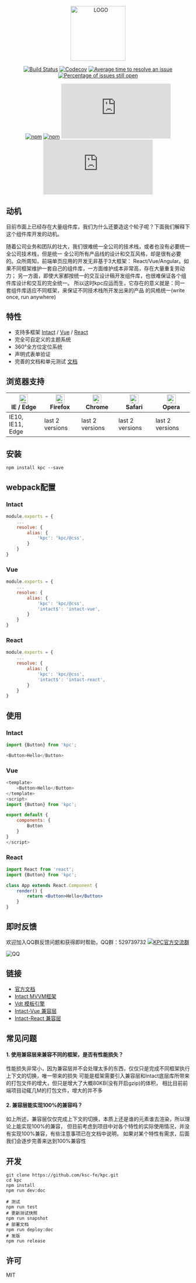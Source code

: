 <div align="center">

<a href="https://ksc-fe.github.io/kpc/" rel="nofollow">
    <img src="/site/src/imgs/logo.png" alt="LOGO" width="150">
</a>

<p></p>

[![Build Status](https://travis-ci.org/ksc-fe/kpc.svg?branch=master)](https://travis-ci.org/ksc-fe/kpc)
[![Codecov](https://codecov.io/gh/ksc-fe/kpc/branch/master/graphs/badge.svg)](https://codecov.io/gh/ksc-fe/kpc/branch/master)
[![Average time to resolve an issue](http://isitmaintained.com/badge/resolution/ksc-fe/kpc.svg)](http://isitmaintained.com/project/ksc-fe/kpc "Average time to resolve an issue")
[![Percentage of issues still open](http://isitmaintained.com/badge/open/ksc-fe/kpc.svg)](http://isitmaintained.com/project/ksc-fe/kpc "Percentage of issues still open")

[![npm](https://img.shields.io/npm/dm/kpc.svg)](https://www.npmjs.com/package/kpc)
[![npm](https://img.shields.io/npm/v/kpc.svg)](https://www.npmjs.com/package/kpc)
[![gzip size: js](http://img.badgesize.io/https://cdn.jsdelivr.net/npm/kpc/dist/kpc.min.js?compression=gzip&label=gzip%20size:%20js)](https://cdn.jsdelivr.net/npm/kpc/dist/)
[![gzip size: css](http://img.badgesize.io/ksc-fe/https://cdn.jsdelivr.net/npm/kpc/dist/kpc.css?compression=gzip&label=gzip%20size:%20css)](https://cdn.jsdelivr.net/npm/kpc/dist/)

</div>

## 动机

目前市面上已经存在大量组件库，我们为什么还要造这个轮子呢？下面我们解释下这个组件库开发的动机。

随着公司业务和团队的壮大，我们很难统一全公司的技术栈，或者也没有必要统一全公司技术栈，但是统一
全公司所有产品线的设计和交互风格，却是很有必要的。众所周知，前端单页应用的开发无非基于3大框架：
React/Vue/Angular。如果不同框架维护一套自己的组件库，一方面维护成本非常高，存在大量重复劳动力；
另一方面，即使大家都按统一的交互设计稿开发组件库，也很难保证各个组件库设计和交互的完全统一。
所以这时kpc应运而生，它存在的意义就是：同一套组件库适应不同框架，来保证不同技术栈所开发出来的产品
的风格统一(write once, run anywhere)

## 特性

* 支持多框架 [Intact][1] / [Vue][2] / [React][3]
* 完全可自定义的主题系统
* 360°全方位定位系统
* 声明式表单验证
* 完善的文档和单元测试 [文档](https://ksc-fe.github.io/kpc/)

## 浏览器支持

| [<img src="https://raw.githubusercontent.com/alrra/browser-logos/master/src/edge/edge_48x48.png" alt="IE / Edge" width="24px" height="24px" />](http://godban.github.io/browsers-support-badges/)</br>IE / Edge | [<img src="https://raw.githubusercontent.com/alrra/browser-logos/master/src/firefox/firefox_48x48.png" alt="Firefox" width="24px" height="24px" />](http://godban.github.io/browsers-support-badges/)</br>Firefox | [<img src="https://raw.githubusercontent.com/alrra/browser-logos/master/src/chrome/chrome_48x48.png" alt="Chrome" width="24px" height="24px" />](http://godban.github.io/browsers-support-badges/)</br>Chrome | [<img src="https://raw.githubusercontent.com/alrra/browser-logos/master/src/safari/safari_48x48.png" alt="Safari" width="24px" height="24px" />](http://godban.github.io/browsers-support-badges/)</br>Safari | [<img src="https://raw.githubusercontent.com/alrra/browser-logos/master/src/opera/opera_48x48.png" alt="Opera" width="24px" height="24px" />](http://godban.github.io/browsers-support-badges/)</br>Opera |
| --------- | --------- | --------- | --------- | --------- |
| IE10, IE11, Edge| last 2 versions| last 2 versions| last 2 versions| last 2 versions


## 安装

```shell
npm install kpc --save
```

## webpack配置

### Intact

```js
module.exports = {
    ...
    resolve: {
        alias: {
            'kpc': 'kpc/@css',
        }
    }
}
```

### Vue

```js
module.exports = {
    ...
    resolve: {
        alias: {
            'kpc': 'kpc/@css',
            'intact$': 'intact-vue',
        }
    }
}
```

### React

```js
module.exports = {
    ...
    resolve: {
        alias: {
            'kpc': 'kpc/@css',
            'intact$': 'intact-react',
        }
    }
}
```

## 使用

### Intact

```js
import {Button} from 'kpc';

<Button>Hello</Button>
```

### Vue

```js
<template>
    <Button>Hello</Button>
</template>
<script>
import {Button} from 'kpc';

export default {
    components: {
        Button
    }
}
</script>
```

### React

```jsx
import React from 'react';
import {Button} from 'kpc';

class App extends React.Component {
    render() {
        return <Button>Hello</Button>
    }
}
```

## 即时反馈

欢迎加入QQ群反馈问题和获得即时帮助，QQ群：529739732 
[![KPC官方交流群](https://pub.idqqimg.com/wpa/images/group.png)](https://shang.qq.com/wpa/qunwpa?idkey=a9ef1aa7e7befbd3eaa61a3f2c3f7ab17436dbd317f6d02c9a643e0049e52cad)

![QQ](/site/src/imgs/qqqun.png)


## 链接

* [官方文档](https://ksc-fe.github.io/kpc/)
* [Intact MVVM框架][1]
* [Vdt 模板引擎](http://javey.github.io/vdt.js/)
* [Intact-Vue 兼容层](https://github.com/Javey/intact-vue)
* [Intact-React 兼容层](https://github.com/ksc-fe/intact-react)

## 常见问题

#### 1. 使用兼容层来兼容不同的框架，是否有性能损失？

性能损失非常小，因为兼容层并不会处理太多的东西，仅仅只是完成不同框架执行上下文的切换，唯一带来的损失
可能是框架需要引入兼容层和Intact底层库所带来的打包文件的增大，但只是增大了大概80KB(没有开启gzip)的体积，
相比目前前端项目动辄几M的打包文件，增大的并不多

#### 2. 兼容层能实现100%的兼容吗？

如上所述，兼容层仅仅完成上下文的切换，本质上还是谁的元素谁去渲染，所以理论上能实现100%的兼容，
但目前考虑到项目中对各个特性的实际使用情况，并没有实现100%兼容，有些注意事项已在文档中说明，
如果对某个特性有需求，后面我们会逐步完善来达到100%兼容性

## 开发

```shell
git clone https://github.com/ksc-fe/kpc.git
cd kpc
npm install
npm run dev:doc

# 测试
npm run test
# 更新测试快照
npm run snapshot
# 部署文档
npm run deploy:doc
# 发版
npm run release
```

## 许可

MIT


[1]: http://javey.github.io/intact/
[2]: https://vuejs.org/
[3]: https://reactjs.org/
